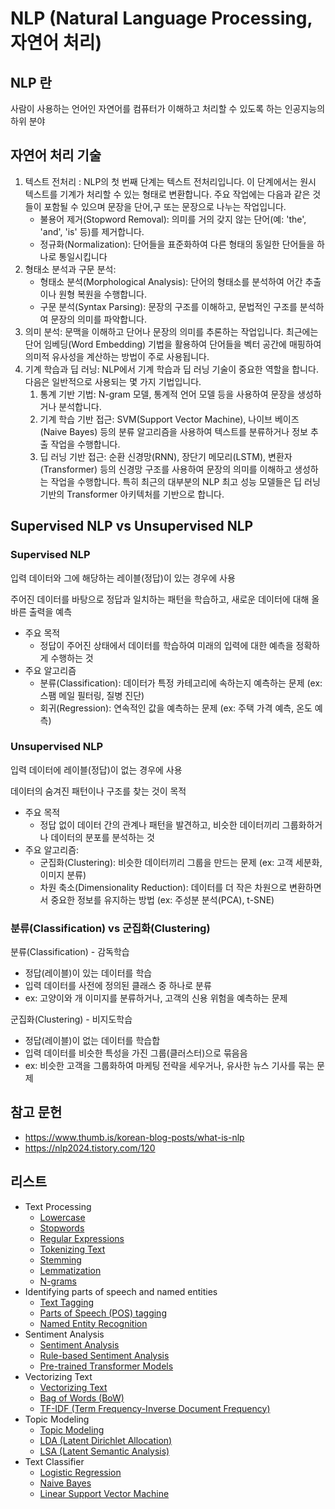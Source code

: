 # NLP (Natural Language Processing, 자연어 처리)

## NLP 란

사람이 사용하는 언어인 자연어를 컴퓨터가 이해하고 처리할 수 있도록 하는 인공지능의 하위 분야

## 자연어 처리 기술

1. 텍스트 전처리 : NLP의 첫 번째 단계는 텍스트 전처리입니다. 이 단계에서는 원시 텍스트를 기계가 처리할 수 있는 형태로 변환합니다. 주요 작업에는 다음과 같은 것들이 포함될 수 있으며 문장을 단어,구 또는 문장으로 나누는 작업입니다. 
    - 불용어 제거(Stopword Removal): 의미를 거의 갖지 않는 단어(예: 'the', 'and', 'is' 등)를 제거합니다. 
    - 정규화(Normalization): 단어들을 표준화하여 다른 형태의 동일한 단어들을 하나로 통일시킵니다
2. 형태소 분석과 구문 분석:
    - 형태소 분석(Morphological  Analysis): 단어의 형태소를 분석하여 어간 추출이나 원형 복원을 수행합니다.
    - 구문 분석(Syntax  Parsing): 문장의 구조를 이해하고, 문법적인 구조를 분석하여 문장의 의미를 파악합니다.
3. 의미 분석‍: 문맥을 이해하고 단어나 문장의 의미를 추론하는 작업입니다. 최근에는 단어 임베딩(Word Embedding) 기법을 활용하여 단어들을 벡터 공간에 매핑하여 의미적 유사성을 계산하는 방법이 주로 사용됩니다.
4. 기계 학습과 딥 러닝: NLP에서 기계 학습과 딥 러닝 기술이 중요한 역할을 합니다. 다음은 일반적으로 사용되는 몇 가지 기법입니다.‍
    1. 통계 기반 기법: N-gram 모델, 통계적 언어 모델 등을 사용하여 문장을 생성하거나 분석합니다.
    2. 기계 학습 기반 접근: SVM(Support Vector Machine), 나이브 베이즈(Naive Bayes) 등의 분류 알고리즘을 사용하여 텍스트를 분류하거나 정보 추출 작업을 수행합니다.‍
    3. 딥 러닝 기반 접근: 순환 신경망(RNN), 장단기 메모리(LSTM),  변환자(Transformer) 등의 신경망 구조를 사용하여 문장의 의미를 이해하고 생성하는 작업을 수행합니다. 특히 최근의 대부분의 NLP 최고 성능 모델들은 딥 러닝 기반의 Transformer 아키텍처를 기반으로 합니다.

## Supervised NLP vs Unsupervised NLP

### Supervised NLP

입력 데이터와 그에 해당하는 레이블(정답)이 있는 경우에 사용

주어진 데이터를 바탕으로 정답과 일치하는 패턴을 학습하고, 새로운 데이터에 대해 올바른 출력을 예측

- 주요 목적 
    - 정답이 주어진 상태에서 데이터를 학습하여 미래의 입력에 대한 예측을 정확하게 수행하는 것
- 주요 알고리즘
    - 분류(Classification): 데이터가 특정 카테고리에 속하는지 예측하는 문제 (ex: 스팸 메일 필터링, 질병 진단)
    - 회귀(Regression): 연속적인 값을 예측하는 문제 (ex: 주택 가격 예측, 온도 예측)

### Unsupervised NLP

입력 데이터에 레이블(정답)이 없는 경우에 사용

데이터의 숨겨진 패턴이나 구조를 찾는 것이 목적

- 주요 목적
    - 정답 없이 데이터 간의 관계나 패턴을 발견하고, 비슷한 데이터끼리 그룹화하거나 데이터의 분포를 분석하는 것
- 주요 알고리즘:
    - 군집화(Clustering): 비슷한 데이터끼리 그룹을 만드는 문제 (ex: 고객 세분화, 이미지 분류)
    - 차원 축소(Dimensionality Reduction): 데이터를 더 작은 차원으로 변환하면서 중요한 정보를 유지하는 방법 (ex: 주성분 분석(PCA), t-SNE)

### 분류(Classification) vs 군집화(Clustering)

분류(Classification) - 감독학습
- 정답(레이블)이 있는 데이터를 학습
- 입력 데이터를 사전에 정의된 클래스 중 하나로 분류
- ex: 고양이와 개 이미지를 분류하거나, 고객의 신용 위험을 예측하는 문제

군집화(Clustering) - 비지도학습
- 정답(레이블)이 없는 데이터를 학습합
- 입력 데이터를 비슷한 특성을 가진 그룹(클러스터)으로 묶음음
- ex: 비슷한 고객을 그룹화하여 마케팅 전략을 세우거나, 유사한 뉴스 기사를 묶는 문제


## 참고 문헌

- https://www.thumb.is/korean-blog-posts/what-is-nlp
- https://nlp2024.tistory.com/120

## 리스트
- Text Processing
    - [Lowercase](lowercase.md)
    - [Stopwords](stopwords.md)
    - [Regular Expressions](regular_expressions.md)
    - [Tokenizing Text](tokenizing_text.md)
    - [Stemming](stemming.md)
    - [Lemmatization](lemmatization.md)
    - [N-grams](n-grams.md)
- Identifying parts of speech and named entities
    - [Text Tagging](text_tagging.md)
    - [Parts of Speech (POS) tagging](pos.md)
    - [Named Entity Recognition](ner.md)
- Sentiment Analysis
    - [Sentiment Analysis](sentiment_analysis.md)
    - [Rule-based Sentiment Analysis](rule-based_sentiment_analysis.md)
    - [Pre-trained Transformer Models](pre-trained_transformer_models.md)
- Vectorizing Text
    - [Vectorizing Text](vectorizing_text.md)
    - [Bag of Words (BoW)](bow.md)
    - [TF-IDF (Term Frequency-Inverse Document Frequency)](tf-idf.md)
- Topic Modeling
    - [Topic Modeling](topic_modeling.md)
    - [LDA (Latent Dirichlet Allocation)](lda.md)
    - [LSA (Latent Semantic Analysis)](lsa.md)
- Text Classifier
    - [Logistic Regression](logistic_regression.md)
    - [Naive Bayes](naive_bayes.md)
    - [Linear Support Vector Machine](lsvm.md)
